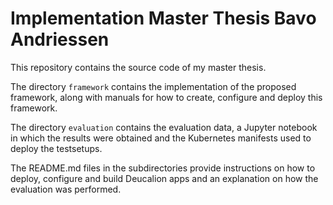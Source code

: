 # Implementation Master Thesis Bavo Andriessen

This repository contains the source code of my master thesis. 

The directory ```framework``` contains the implementation of the proposed framework, along with manuals for how to create, configure and deploy this framework. 

The directory ```evaluation``` contains the evaluation data, a Jupyter notebook in which the results were obtained and the Kubernetes manifests used to deploy the testsetups. 

The README.md files in the subdirectories provide instructions on how to deploy, configure and build Deucalion apps and an explanation on how the evaluation was performed. 